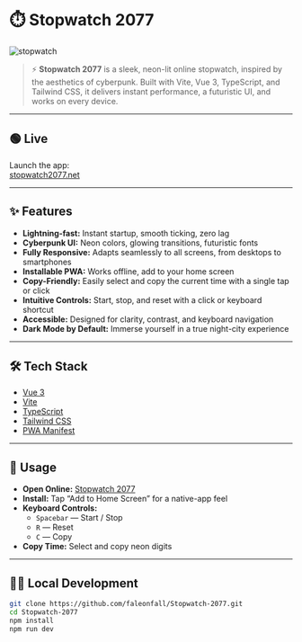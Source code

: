 # ⏱️ Stopwatch 2077

![stopwatch](https://github.com/user-attachments/assets/97410ef8-e657-4109-9598-c91e8aca9c38)

> ⚡️ **Stopwatch 2077** is a sleek, neon-lit online stopwatch, inspired by the aesthetics of cyberpunk. Built
> with Vite, Vue 3, TypeScript, and Tailwind CSS, it delivers instant performance, a futuristic UI, and works on every
> device.

---

## 🟢 Live

Launch the app:  
[stopwatch2077.net](https://stopwatch2077.net/)

---

## ✨ Features

- **Lightning-fast:** Instant startup, smooth ticking, zero lag
- **Cyberpunk UI:** Neon colors, glowing transitions, futuristic fonts
- **Fully Responsive:** Adapts seamlessly to all screens, from desktops to smartphones
- **Installable PWA:** Works offline, add to your home screen
- **Copy-Friendly:** Easily select and copy the current time with a single tap or click
- **Intuitive Controls:** Start, stop, and reset with a click or keyboard shortcut
- **Accessible:** Designed for clarity, contrast, and keyboard navigation
- **Dark Mode by Default:** Immerse yourself in a true night-city experience

---

## 🛠️ Tech Stack

- [Vue 3](https://vuejs.org/)
- [Vite](https://vitejs.dev/)
- [TypeScript](https://www.typescriptlang.org/)
- [Tailwind CSS](https://tailwindcss.com/)
- [PWA Manifest](https://web.dev/add-manifest/)

---

## 📲 Usage

- **Open Online:** [Stopwatch 2077](https://stopwatch2077.net/)
- **Install:** Tap “Add to Home Screen” for a native-app feel
- **Keyboard Controls:**
    - `Spacebar` — Start / Stop
    - `R` — Reset
    - `C` — Copy
- **Copy Time:** Select and copy neon digits

---

## 🧑‍💻 Local Development

```sh
git clone https://github.com/faleonfall/Stopwatch-2077.git
cd Stopwatch-2077
npm install
npm run dev

